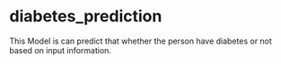 # diabetes_prediction
This Model is can predict that whether the person have diabetes or not based on input information. 
